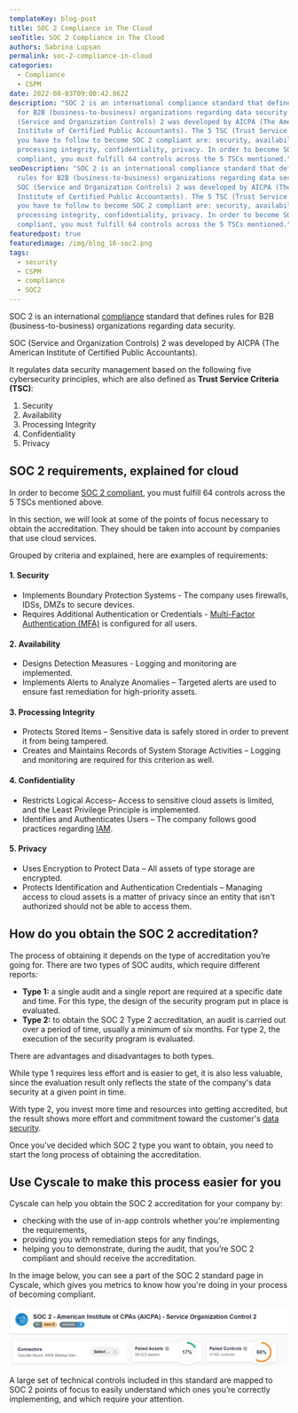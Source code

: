 ```yaml
---
templateKey: blog-post
title: SOC 2 Compliance in The Cloud
seoTitle: SOC 2 Compliance in The Cloud
authors: Sabrina Lupșan
permalink: soc-2-compliance-in-cloud
categories:
  - Compliance
  - CSPM
date: 2022-08-03T09:00:42.862Z
description: "SOC 2 is an international compliance standard that defines rules
  for B2B (business-to-business) organizations regarding data security. SOC
  (Service and Organization Controls) 2 was developed by AICPA (The American
  Institute of Certified Public Accountants). The 5 TSC (Trust Service Criteria)
  you have to follow to become SOC 2 compliant are: security, availability,
  processing integrity, confidentiality, privacy. In order to become SOC 2
  compliant, you must fulfill 64 controls across the 5 TSCs mentioned."
seoDescription: "SOC 2 is an international compliance standard that defines
  rules for B2B (business-to-business) organizations regarding data security.
  SOC (Service and Organization Controls) 2 was developed by AICPA (The American
  Institute of Certified Public Accountants). The 5 TSC (Trust Service Criteria)
  you have to follow to become SOC 2 compliant are: security, availability,
  processing integrity, confidentiality, privacy. In order to become SOC 2
  compliant, you must fulfill 64 controls across the 5 TSCs mentioned."
featuredpost: true
featuredimage: /img/blog_16-soc2.png
tags:
  - security
  - CSPM
  - compliance
  - SOC2
---
```

<!--StartFragment-->

SOC 2 is an international [compliance](https://cyscale.com/use-cases/cloud-compliance-and-auditing/) standard that defines rules for B2B (business-to-business) organizations regarding data security. 

SOC (Service and Organization Controls) 2 was developed by AICPA (The American Institute of Certified Public Accountants). 

It regulates data security management based on the following five cybersecurity principles, which are also defined as **Trust Service Criteria (TSC)**: 

1. Security 
2. Availability 
3. Processing Integrity 
4. Confidentiality 
5. Privacy 

## SOC 2 requirements, explained for cloud 

In order to become [SOC 2 compliant](https://cyscale.com/blog/soc-2-vs-ISO-27001-SaaS/), you must fulfill 64 controls across the 5 TSCs mentioned above.   

In this section, we will look at some of the points of focus necessary to obtain the accreditation. They should be taken into account by companies that use cloud services.  

Grouped by criteria and explained, here are examples of requirements: 

#### 1. Security 

* Implements Boundary Protection Systems - The company uses firewalls, IDSs, DMZs to secure devices. 
* Requires Additional Authentication or Credentials - [Multi-Factor Authentication (MFA)](https://cyscale.com/blog/iam-best-practices-from-aws-azure-gcp/#MFA) is configured for all users. 

#### 2. Availability 

* Designs Detection Measures - Logging and monitoring are implemented. 
* Implements Alerts to Analyze Anomalies – Targeted alerts are used to ensure fast remediation for high-priority assets. 

#### 3. Processing Integrity 

* Protects Stored Items – Sensitive data is safely stored in order to prevent it from being tampered. 
* Creates and Maintains Records of System Storage Activities – Logging and monitoring are required for this criterion as well. 

#### 4. Confidentiality 

* Restricts Logical Access– Access to sensitive cloud assets is limited, and the Least Privilege Principle is implemented. 
* Identifies and Authenticates Users – The company follows good practices regarding [IAM](https://cyscale.com/blog/iam-best-practices-from-aws-azure-gcp/). 

#### 5. Privacy 

* Uses Encryption to Protect Data – All assets of type storage are encrypted. 
* Protects Identification and Authentication Credentials – Managing access to cloud assets is a matter of privacy since an entity that isn't authorized should not be able to access them. 

## How do you obtain the SOC 2 accreditation? 

The process of obtaining it depends on the type of accreditation you’re going for. There are two types of SOC audits, which require different reports: 

* **Type 1:** a single audit and a single report are required at a specific date and time. For this type, the design of the security program put in place is evaluated. 
* **Type 2:** to obtain the SOC 2 Type 2 accreditation, an audit is carried out over a period of time, usually a minimum of six months. For type 2, the execution of the security program is evaluated. 

There are advantages and disadvantages to both types.  

While type 1 requires less effort and is easier to get, it is also less valuable, since the evaluation result only reflects the state of the company's data security at a given point in time.  

With type 2, you invest more time and resources into getting accredited, but the result shows more effort and commitment toward the customer's [data security](https://cyscale.com/use-cases/cloud-data-security/). 

Once you’ve decided which SOC 2 type you want to obtain, you need to start the long process of obtaining the accreditation. 

## Use Cyscale to make this process easier for you 

Cyscale can help you obtain the SOC 2 accreditation for your company by: 

* checking with the use of in-app controls whether you're implementing the requirements, 
* providing you with remediation steps for any findings, 
* helping you to demonstrate, during the audit, that you’re SOC 2 compliant and should receive the accreditation. 

In the image below, you can see a part of the SOC 2 standard page in Cyscale, which gives you metrics to know how you're doing in your process of becoming compliant. 

![SOC 2 standard page in Cyscale](/img/blog_16-soc-2-page-in-cyscale.png#shadow "SOC 2 standard page in Cyscale")

A large set of technical controls included in this standard are mapped to SOC 2 points of focus to easily understand which ones you’re correctly implementing, and which require your attention. 

<!--EndFragment-->